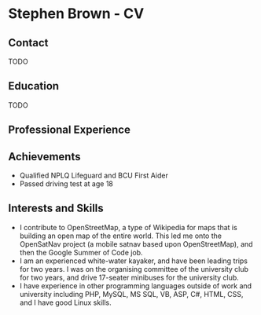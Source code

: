Stephen Brown - CV
==================

Contact
-------

TODO

Education
---------

TODO

Professional Experience
-----------------------


Achievements
------------

* Qualified NPLQ Lifeguard and BCU First Aider
* Passed driving test at age 18

Interests and Skills
--------------------

* I contribute to OpenStreetMap, a type of Wikipedia for maps that is building an open map of the 
entire world. This led me onto the OpenSatNav project (a mobile satnav based upon 
OpenStreetMap), and then the Google Summer of Code job.
* I am an experienced white-water kayaker, and have been leading trips for two years. I was on the 
organising committee of the university club for two years, and drive 17-seater minibuses for the 
university club.
* I have experience in other programming languages outside of work and university including PHP, 
MySQL, MS SQL, VB, ASP, C#, HTML, CSS, and I have good Linux skills.
